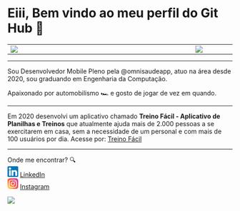 # Eiii, Bem vindo ao meu perfil do Git Hub 🙌

<center>
<table>
    <tr>
        <td><img width="400px" align="left" src="https://github-readme-stats.vercel.app/api/top-langs/?username=GabriPalmyro&hide=html&layout=compact&theme=buefy" /></td>
        <td><img width="495px" align="left" src="https://github-readme-stats.vercel.app/api?username=GabriPalmyro&theme=buefy"/></td>
    </tr>   
</table>
</center>  

---

Sou Desenvolvedor Mobile Pleno pela @omnisaudeapp, atuo na área desde 2020, sou graduando em Engenharia da Computação.

Apaixonado por automobilismo 🏎️ e gosto de jogar de vez em quando.

---

Em 2020 desenvolvi um aplicativo chamado **Treino Fácil - Aplicativo de Planilhas e Treinos** que atualmente ajuda mais de 2.000 pessoas a se exercitarem em casa, sem a necessidade de um personal e com mais de 100 usuários por dia.
Acesse por: [Treino Fácil](https://treinofacilapp.com.br/#/)

---

Onde me encontrar? :mag:  
<a href="https://www.linkedin.com/in/gabriel-palmyro/"><img src="https://github.com/GabriPalmyro/GabriPalmyro/blob/main/linkedin.png" width="24"></img></a> [LinkedIn](https://www.linkedin.com/in/gabriel-palmyro/)  
<a href="https://www.instagram.com/palmyro_ga/"><img src="https://github.com/GabriPalmyro/GabriPalmyro/blob/main/instagra.png" width="24"></img></a> [Instagram](https://www.instagram.com/palmyro_ga/) 

![](https://komarev.com/ghpvc/?username=GabriPalmyro&color=green)

